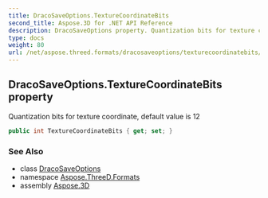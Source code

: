 ```yaml
---
title: DracoSaveOptions.TextureCoordinateBits
second_title: Aspose.3D for .NET API Reference
description: DracoSaveOptions property. Quantization bits for texture coordinate default value is 12
type: docs
weight: 80
url: /net/aspose.threed.formats/dracosaveoptions/texturecoordinatebits/
---
```

## DracoSaveOptions.TextureCoordinateBits property

Quantization bits for texture coordinate, default value is 12

```csharp
public int TextureCoordinateBits { get; set; }
```

### See Also

* class [DracoSaveOptions](../)
* namespace [Aspose.ThreeD.Formats](../../../aspose.threed.formats/)
* assembly [Aspose.3D](../../../)


